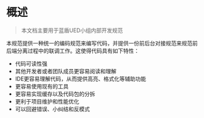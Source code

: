 # 概述

> 本文档主要用于蓝盾UED小组内部开发规范

本规范提供一种统一的编码规范来编写代码，并提供一份前后台对接规范来规范前后端分离过程中的联调工作。这使得代码具有如下特性：
- 代码可读性强
- 其他开发者或者团队成员更容易阅读和理解
- IDE更容易理解代码，从而提供高亮、格式化等辅助功能
- 更容易使用现有的工具
- 更容易实现缓存以及代码包的分拆
- 更利于项目维护和性能优化
- 可以回避错误、小纠结和反模式

